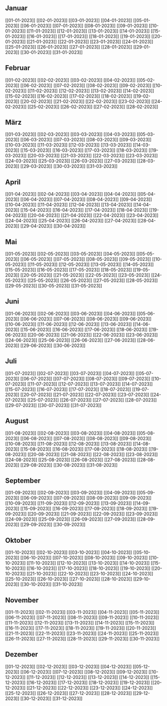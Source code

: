 ## Januar
[[01-01-2023]]
[[02-01-2023]]
[[03-01-2023]]
[[04-01-2023]]
[[05-01-2023]]
[[06-01-2023]]
[[07-01-2023]]
[[08-01-2023]]
[[09-01-2023]]
[[10-01-2023]]
[[11-01-2023]]
[[12-01-2023]]
[[13-01-2023]]
[[14-01-2023]]
[[15-01-2023]]
[[16-01-2023]]
[[17-01-2023]]
[[18-01-2023]]
[[19-01-2023]]
[[20-01-2023]]
[[21-01-2023]]
[[22-01-2023]]
[[23-01-2023]]
[[24-01-2023]]
[[25-01-2023]]
[[26-01-2023]]
[[27-01-2023]]
[[28-01-2023]]
[[29-01-2023]]
[[30-01-2023]]
[[31-01-2023]]
## Februar
[[01-02-2023]]
[[02-02-2023]]
[[03-02-2023]]
[[04-02-2023]]
[[05-02-2023]]
[[06-02-2023]]
[[07-02-2023]]
[[08-02-2023]]
[[09-02-2023]]
[[10-02-2023]]
[[11-02-2023]]
[[12-02-2023]]
[[13-02-2023]]
[[14-02-2023]]
[[15-02-2023]]
[[16-02-2023]]
[[17-02-2023]]
[[18-02-2023]]
[[19-02-2023]]
[[20-02-2023]]
[[21-02-2023]]
[[22-02-2023]]
[[23-02-2023]]
[[24-02-2023]]
[[25-02-2023]]
[[26-02-2023]]
[[27-02-2023]]
[[28-02-2023]]
## März
[[01-03-2023]]
[[02-03-2023]]
[[03-03-2023]]
[[04-03-2023]]
[[05-03-2023]]
[[06-03-2023]]
[[07-03-2023]]
[[08-03-2023]]
[[09-03-2023]]
[[10-03-2023]]
[[11-03-2023]]
[[12-03-2023]]
[[13-03-2023]]
[[14-03-2023]]
[[15-03-2023]]
[[16-03-2023]]
[[17-03-2023]]
[[18-03-2023]]
[[19-03-2023]]
[[20-03-2023]]
[[21-03-2023]]
[[22-03-2023]]
[[23-03-2023]]
[[24-03-2023]]
[[25-03-2023]]
[[26-03-2023]]
[[27-03-2023]]
[[28-03-2023]]
[[29-03-2023]]
[[30-03-2023]]
[[31-03-2023]]
## April
[[01-04-2023]]
[[02-04-2023]]
[[03-04-2023]]
[[04-04-2023]]
[[05-04-2023]]
[[06-04-2023]]
[[07-04-2023]]
[[08-04-2023]]
[[09-04-2023]]
[[10-04-2023]]
[[11-04-2023]]
[[12-04-2023]]
[[13-04-2023]]
[[14-04-2023]]
[[15-04-2023]]
[[16-04-2023]]
[[17-04-2023]]
[[18-04-2023]]
[[19-04-2023]]
[[20-04-2023]]
[[21-04-2023]]
[[22-04-2023]]
[[23-04-2023]]
[[24-04-2023]]
[[25-04-2023]]
[[26-04-2023]]
[[27-04-2023]]
[[28-04-2023]]
[[29-04-2023]]
[[30-04-2023]]
## Mai
[[01-05-2023]]
[[02-05-2023]]
[[03-05-2023]]
[[04-05-2023]]
[[05-05-2023]]
[[06-05-2023]]
[[07-05-2023]]
[[08-05-2023]]
[[09-05-2023]]
[[10-05-2023]]
[[11-05-2023]]
[[12-05-2023]]
[[13-05-2023]]
[[14-05-2023]]
[[15-05-2023]]
[[16-05-2023]]
[[17-05-2023]]
[[18-05-2023]]
[[19-05-2023]]
[[20-05-2023]]
[[21-05-2023]]
[[22-05-2023]]
[[23-05-2023]]
[[24-05-2023]]
[[25-05-2023]]
[[26-05-2023]]
[[27-05-2023]]
[[28-05-2023]]
[[29-05-2023]]
[[30-05-2023]]
[[31-05-2023]]
## Juni
[[01-06-2023]]
[[02-06-2023]]
[[03-06-2023]]
[[04-06-2023]]
[[05-06-2023]]
[[06-06-2023]]
[[07-06-2023]]
[[08-06-2023]]
[[09-06-2023]]
[[10-06-2023]]
[[11-06-2023]]
[[12-06-2023]]
[[13-06-2023]]
[[14-06-2023]]
[[15-06-2023]]
[[16-06-2023]]
[[17-06-2023]]
[[18-06-2023]]
[[19-06-2023]]
[[20-06-2023]]
[[21-06-2023]]
[[22-06-2023]]
[[23-06-2023]]
[[24-06-2023]]
[[25-06-2023]]
[[26-06-2023]]
[[27-06-2023]]
[[28-06-2023]]
[[29-06-2023]]
[[30-06-2023]]
## Juli
[[01-07-2023]]
[[02-07-2023]]
[[03-07-2023]]
[[04-07-2023]]
[[05-07-2023]]
[[06-07-2023]]
[[07-07-2023]]
[[08-07-2023]]
[[09-07-2023]]
[[10-07-2023]]
[[11-07-2023]]
[[12-07-2023]]
[[13-07-2023]]
[[14-07-2023]]
[[15-07-2023]]
[[16-07-2023]]
[[17-07-2023]]
[[18-07-2023]]
[[19-07-2023]]
[[20-07-2023]]
[[21-07-2023]]
[[22-07-2023]]
[[23-07-2023]]
[[24-07-2023]]
[[25-07-2023]]
[[26-07-2023]]
[[27-07-2023]]
[[28-07-2023]]
[[29-07-2023]]
[[30-07-2023]]
[[31-07-2023]]
## August
[[01-08-2023]]
[[02-08-2023]]
[[03-08-2023]]
[[04-08-2023]]
[[05-08-2023]]
[[06-08-2023]]
[[07-08-2023]]
[[08-08-2023]]
[[09-08-2023]]
[[10-08-2023]]
[[11-08-2023]]
[[12-08-2023]]
[[13-08-2023]]
[[14-08-2023]]
[[15-08-2023]]
[[16-08-2023]]
[[17-08-2023]]
[[18-08-2023]]
[[19-08-2023]]
[[20-08-2023]]
[[21-08-2023]]
[[22-08-2023]]
[[23-08-2023]]
[[24-08-2023]]
[[25-08-2023]]
[[26-08-2023]]
[[27-08-2023]]
[[28-08-2023]]
[[29-08-2023]]
[[30-08-2023]]
[[31-08-2023]]
## September
[[01-09-2023]]
[[02-09-2023]]
[[03-09-2023]]
[[04-09-2023]]
[[05-09-2023]]
[[06-09-2023]]
[[07-09-2023]]
[[08-09-2023]]
[[09-09-2023]]
[[10-09-2023]]
[[11-09-2023]]
[[12-09-2023]]
[[13-09-2023]]
[[14-09-2023]]
[[15-09-2023]]
[[16-09-2023]]
[[17-09-2023]]
[[18-09-2023]]
[[19-09-2023]]
[[20-09-2023]]
[[21-09-2023]]
[[22-09-2023]]
[[23-09-2023]]
[[24-09-2023]]
[[25-09-2023]]
[[26-09-2023]]
[[27-09-2023]]
[[28-09-2023]]
[[29-09-2023]]
[[30-09-2023]]
## Oktober
[[01-10-2023]]
[[02-10-2023]]
[[03-10-2023]]
[[04-10-2023]]
[[05-10-2023]]
[[06-10-2023]]
[[07-10-2023]]
[[08-10-2023]]
[[09-10-2023]]
[[10-10-2023]]
[[11-10-2023]]
[[12-10-2023]]
[[13-10-2023]]
[[14-10-2023]]
[[15-10-2023]]
[[16-10-2023]]
[[17-10-2023]]
[[18-10-2023]]
[[19-10-2023]]
[[20-10-2023]]
[[21-10-2023]]
[[22-10-2023]]
[[23-10-2023]]
[[24-10-2023]]
[[25-10-2023]]
[[26-10-2023]]
[[27-10-2023]]
[[28-10-2023]]
[[29-10-2023]]
[[30-10-2023]]
[[31-10-2023]]
## November
[[01-11-2023]]
[[02-11-2023]]
[[03-11-2023]]
[[04-11-2023]]
[[05-11-2023]]
[[06-11-2023]]
[[07-11-2023]]
[[08-11-2023]]
[[09-11-2023]]
[[10-11-2023]]
[[11-11-2023]]
[[12-11-2023]]
[[13-11-2023]]
[[14-11-2023]]
[[15-11-2023]]
[[16-11-2023]]
[[17-11-2023]]
[[18-11-2023]]
[[19-11-2023]]
[[20-11-2023]]
[[21-11-2023]]
[[22-11-2023]]
[[23-11-2023]]
[[24-11-2023]]
[[25-11-2023]]
[[26-11-2023]]
[[27-11-2023]]
[[28-11-2023]]
[[29-11-2023]]
[[30-11-2023]]
## Dezember
[[01-12-2023]]
[[02-12-2023]]
[[03-12-2023]]
[[04-12-2023]]
[[05-12-2023]]
[[06-12-2023]]
[[07-12-2023]]
[[08-12-2023]]
[[09-12-2023]]
[[10-12-2023]]
[[11-12-2023]]
[[12-12-2023]]
[[13-12-2023]]
[[14-12-2023]]
[[15-12-2023]]
[[16-12-2023]]
[[17-12-2023]]
[[18-12-2023]]
[[19-12-2023]]
[[20-12-2023]]
[[21-12-2023]]
[[22-12-2023]]
[[23-12-2023]]
[[24-12-2023]]
[[25-12-2023]]
[[26-12-2023]]
[[27-12-2023]]
[[28-12-2023]]
[[29-12-2023]]
[[30-12-2023]]
[[31-12-2023]]
